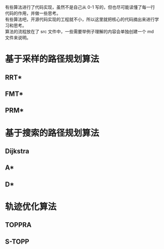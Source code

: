 有些算法进行了代码实现，虽然不是自己从 0-1 写的，但也尽可能读懂了每一行代码的作用，并做一些思考。  
有些算法吧，开源代码实现的工程就不小，所以这里就把核心的代码摘出来进行学习和思考。  
算法的流程放在了 src 文件中，一些需要举例子理解的内容会单独创建一个 md 文件来说明。

# 基于采样的路径规划算法
## RRT*

## FMT*

## PRM*

# 基于搜索的路径规划算法
## Dijkstra

## A*

## D*


# 轨迹优化算法
## TOPPRA

## S-TOPP